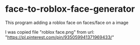 # face-to-roblox-face-generator

This program adding a roblox face on faces/face on a image 

I was copied file "roblox face.png" from url: "https://pl.pinterest.com/pin/935059941371969433/"
